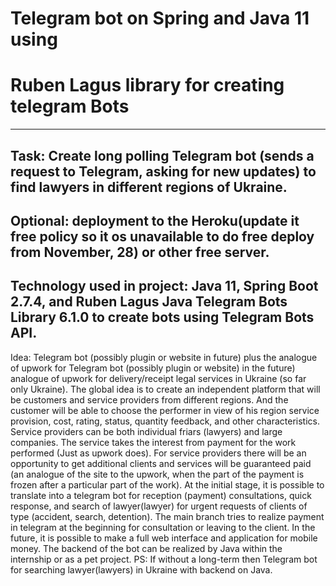 # Telegram bot on Spring and Java 11 using 
# Ruben Lagus library for creating telegram Bots
----
Task: Create long polling Telegram bot 
(sends a request to Telegram, asking for new updates)
to find lawyers in different regions of Ukraine.
----
Optional: deployment to the Heroku(update it free policy
so it os unavailable to do free deploy from November, 28)
or other free server.
----
Technology used in project: Java 11, Spring Boot 2.7.4,
and Ruben Lagus Java Telegram Bots Library 6.1.0 to create bots
using Telegram Bots API. 
---
Idea: Telegram bot (possibly plugin or website in future) plus
the analogue of upwork for Telegram bot (possibly plugin or website)
in the future) analogue of upwork for delivery/receipt
legal services in Ukraine (so far only Ukraine).
The global idea is to create an independent platform that will be
customers and service providers from different regions.
And the customer will be able to choose the performer in view of his region
service provision, cost, rating, status, quantity
feedback, and other characteristics. Service providers can be
both individual friars (lawyers) and large companies.
The service takes the interest from payment for the work performed
(Just as upwork does). For service providers
there will be an opportunity to get additional clients and services
will be guaranteed paid (an analogue of the site to the upwork, when
the part of the payment is frozen after a particular part of the work).
At the initial stage, it is possible to translate into a telegram bot 
for reception (payment) consultations, quick response, and search of lawyer(lawyer) for urgent requests of clients of type (accident, search, detention). The main branch tries to realize payment in telegram at the beginning for consultation or leaving to the client. In the future, it is possible to make a full web interface and application for mobile money. The backend of the bot can be realized by Java within the internship or as a pet project.
PS: If without a long-term then Telegram bot for searching
lawyer(lawyers) in Ukraine with backend on Java.
